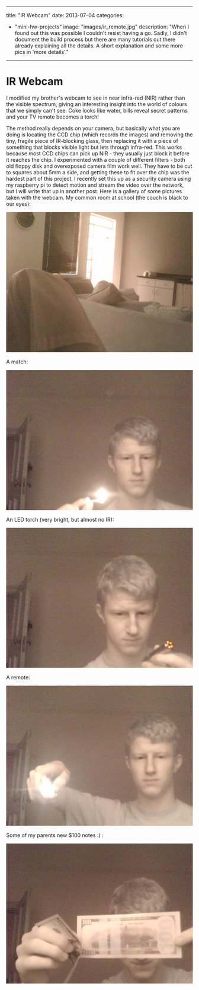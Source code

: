 
---
title: "IR Webcam"
date: 2013-07-04
categories: 
  - "mini-hw-projects"
image: "images/ir_remote.jpg"
description: "When I found out this was possible I couldn't resist having a go. Sadly, I didn't document the build process but there are many tutorials out there 
		already explaining all the details. A short explanation and some more pics in 'more details'."
---

# IR Webcam

I modified my brother's webcam to see in near infra-red (NIR) rather than the visible spectrum, giving an interesting insight into the world of 
colours that we simply can't see. Coke looks like water, bills reveal secret patterns and your TV remote becomes a torch!

 The method really depends on your camera, but basically what you are doing is locating the CCD chip (which records 
the images) and removing the tiny, fragile piece of IR-blocking glass, then replacing it with a piece of something that blocks visible light
but lets through infra-red. This works because most CCD chips can pick up NIR - they usually just block it before it reaches the chip. I experimented
with a couple of different filters - both old floppy disk and overexposed camera film work well. They have to be cut to squares about 5mm a side, and getting these
to fit over the chip was the hardest part of this project. I recently set this up as a security camera using my raspberry pi to detect motion and stream the video over the network, but I will write that up in another post.
Here is a gallery of some pictures taken with the webcam.
My common room at school (the couch is black to our eyes):

![Image](images/ir_webcam_com.jpg)

A match:

![Image](images/ir_match.jpg)

An LED torch (very bright, but almost no IR):

![Image](images/ir_torch.jpg)

A remote:

![Image](images/ir_remote.jpg)

Some of my parents new $100 notes :) :

![Image](images/ir_money.jpg)


